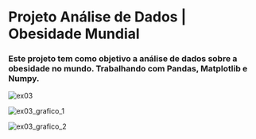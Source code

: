 # Projeto Análise de Dados | Obesidade Mundial

### Este projeto tem como objetivo a análise de dados sobre a obesidade no mundo. Trabalhando com Pandas, Matplotlib e Numpy.

![ex03](https://github.com/user-attachments/assets/8630a955-ddd2-44b2-b14c-5bd5a2e66f22)

![ex03_grafico_1](https://github.com/user-attachments/assets/5337d518-c4bf-4532-8655-93ff702b63bd)

![ex03_grafico_2](https://github.com/user-attachments/assets/7e56fffe-e46f-4e7d-ab70-1cdf8d77157e)
